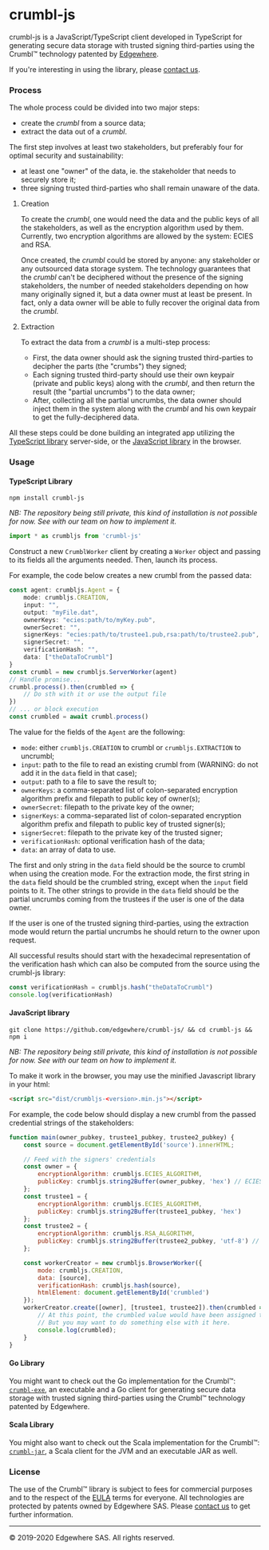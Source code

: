 # crumbl-js

crumbl-js is a JavaScript/TypeScript client developed in TypeScript for generating secure data storage with trusted signing third-parties using the Crumbl&trade; technology patented by [Edgewhere](https://www.edgewhere.fr).

If you're interesting in using the library, please [contact us](mailto:contact@edgewhere.fr).

### Process ###

The whole process could be divided into two major steps:
* create the _crumbl_ from a source data;
* extract the data out of a _crumbl_.

The first step involves at least two stakeholders, but preferably four for optimal security and sustainability:
* at least one "owner" of the data, ie. the stakeholder that needs to securely store it;
* three signing trusted third-parties who shall remain unaware of the data.

1. Creation

    To create the _crumbl_, one would need the data and the public keys of all the stakeholders, as well as the encryption algorithm used by them.
    Currently, two encryption algorithms are allowed by the system: ECIES and RSA.

    Once created, the _crumbl_ could be stored by anyone: any stakeholder or any outsourced data storage system. 
    The technology guarantees that the _crumbl_ can't be deciphered without the presence of the signing stakeholders, the number of needed stakeholders depending on how many originally signed it, but a data owner must at least be present. In fact, only a data owner will be able to fully recover the original data from the _crumbl_.

2. Extraction

    To extract the data from a _crumbl_ is a multi-step process:
    * First, the data owner should ask the signing trusted third-parties to decipher the parts (the "crumbs") they signed;
    * Each signing trusted third-party should use their own keypair (private and public keys) along with the _crumbl_, and then return the result (the "partial uncrumbs") to the data owner;
    * After, collecting all the partial uncrumbs, the data owner should inject them in the system along with the _crumbl_ and his own keypair to get the fully-deciphered data.


All these steps could be done building an integrated app utilizing the [TypeScript library](#typescript-library) server-side, or the [JavaScript library](#javascript-library) in the browser.


### Usage ###

#### TypeScript Library ####

```console
npm install crumbl-js
```
_NB: The repository being still private, this kind of installation is not possible for now. See with our team on how to implement it._

```typescript
import * as crumbljs from 'crumbl-js'
```

Construct a new `CrumblWorker` client by creating a `Worker` object and passing to its fields all the arguments needed.
Then, launch its process.

For example, the code below creates a new crumbl from the passed data:
```typescript
const agent: crumbljs.Agent = {
    mode: crumbljs.CREATION,
    input: "",
    output: "myFile.dat",
    ownerKeys: "ecies:path/to/myKey.pub",
    ownerSecret: "",
    signerKeys: "ecies:path/to/trustee1.pub,rsa:path/to/trustee2.pub",
    signerSecret: "",
    verificationHash: "",
    data: ["theDataToCrumbl"]
}
const crumbl = new crumbljs.ServerWorker(agent)
// Handle promise...
crumbl.process().then(crumbled => {
    // Do sth with it or use the output file
})
// ... or block execution
const crumbled = await crumbl.process()
```

The value for the fields of the `Agent` are the following:
* `mode`: either `crumbljs.CREATION` to crumbl or `crumbljs.EXTRACTION` to uncrumbl;
* `input`: path to the file to read an existing crumbl from (WARNING: do not add it in the `data` field in that case);
* `output`: path to a file to save the result to;
* `ownerKeys`: a comma-separated list of colon-separated encryption algorithm prefix and filepath to public key of owner(s);
* `ownerSecret`: filepath to the private key of the owner;
* `signerKeys`: a comma-separated list of colon-separated encryption algorithm prefix and filepath to public key of trusted signer(s);
* `signerSecret`: filepath to the private key of the trusted signer;
* `verificationHash`: optional verification hash of the data;
* `data`: an array of data to use.

The first and only string in the `data` field should be the source to crumbl when using the creation mode.
For the extraction mode, the first string in the `data` field should be the crumbled string, except when the `input` field points to it.
The other strings to provide in the `data` field should be the partial uncrumbs coming from the trustees if the user is one of the data owner.

If the user is one of the trusted signing third-parties, using the extraction mode would return the partial uncrumbs he should return to the owner upon request.

All successful results should start with the hexadecimal representation of the verification hash which can also be computed from the source using the crumbl-js library:
```typescript
const verificationHash = crumbljs.hash("theDataToCrumbl")
console.log(verificationHash)
```

#### JavaScript library ####

```console
git clone https://github.com/edgewhere/crumbl-js/ && cd crumbl-js && npm i
```
_NB: The repository being still private, this kind of installation is not possible for now. See with our team on how to implement it._

To make it work in the browser, you may use the minified Javascript library in your html:
```html
<script src="dist/crumbljs-<version>.min.js"></script>
```

For example, the code below should display a new crumbl from the passed credential strings of the stakeholders:
```javascript
function main(owner_pubkey, trustee1_pubkey, trustee2_pubkey) {
    const source = document.getElementById('source').innerHTML;

    // Feed with the signers' credentials
    const owner = {
        encryptionAlgorithm: crumbljs.ECIES_ALGORITHM,
        publicKey: crumbljs.string2Buffer(owner_pubkey, 'hex') // ECIES hexadecimal string
    };
    const trustee1 = {
        encryptionAlgorithm: crumbljs.ECIES_ALGORITHM,
        publicKey: crumbljs.string2Buffer(trustee1_pubkey, 'hex')
    };
    const trustee2 = {
        encryptionAlgorithm: crumbljs.RSA_ALGORITHM,
        publicKey: crumbljs.string2Buffer(trustee2_pubkey, 'utf-8') // RSA PEM file content
    };

    const workerCreator = new crumbljs.BrowserWorker({
        mode: crumbljs.CREATION,
        data: [source],
        verificationHash: crumbljs.hash(source),
        htmlElement: document.getElementById('crumbled')
    });
    workerCreator.create([owner], [trustee1, trustee2]).then(crumbled => {
        // At this point, the crumbled value would have been assigned to the passed HTML element.
        // But you may want to do something else with it here.
        console.log(crumbled);
    }
}
```

#### Go Library ####

You might want to check out the Go implementation for the Crumbl&trade;: [`crumbl-exe`](https://github.com/edgewhere/crumbl-exe), an executable and a Go client for generating secure data storage with trusted signing third-parties using the Crumbl&trade; technology patented by Edgewhere.


#### Scala Library ####

You might also want to check out the Scala implementation for the Crumbl&trade;: [`crumbl-jar`](https://github.com/edgewhere/crumbl-jar), a Scala client for the JVM and an executable JAR as well.


### License ###

The use of the Crumbl&trade; library is subject to fees for commercial purposes and to the respect of the [EULA](LICENSE.md) terms for everyone. All technologies are protected by patents owned by Edgewhere SAS.
Please [contact us](mailto:contact@edgehere.fr) to get further information.


<hr />
&copy; 2019-2020 Edgewhere SAS. All rights reserved.